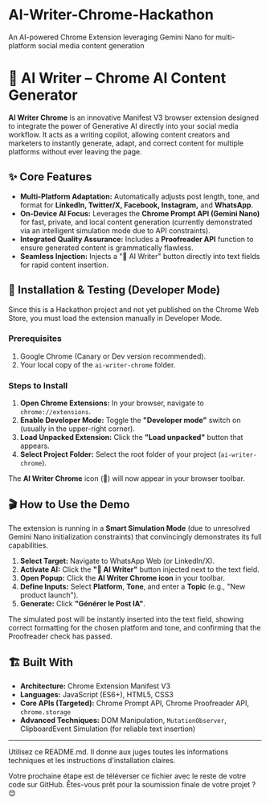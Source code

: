 # AI-Writer-Chrome-Hackathon
An AI-powered Chrome Extension leveraging Gemini Nano for multi-platform social media content generation
# 🧠 AI Writer – Chrome AI Content Generator

**AI Writer Chrome** is an innovative Manifest V3 browser extension designed to integrate the power of Generative AI directly into your social media workflow. It acts as a writing copilot, allowing content creators and marketers to instantly generate, adapt, and correct content for multiple platforms without ever leaving the page.

## ✨ Core Features

* **Multi-Platform Adaptation:** Automatically adjusts post length, tone, and format for **LinkedIn, Twitter/X, Facebook, Instagram,** and **WhatsApp**.
* **On-Device AI Focus:** Leverages the **Chrome Prompt API (Gemini Nano)** for fast, private, and local content generation (currently demonstrated via an intelligent simulation mode due to API constraints).
* **Integrated Quality Assurance:** Includes a **Proofreader API** function to ensure generated content is grammatically flawless.
* **Seamless Injection:** Injects a "🧠 AI Writer" button directly into text fields for rapid content insertion.

## 🚀 Installation & Testing (Developer Mode)

Since this is a Hackathon project and not yet published on the Chrome Web Store, you must load the extension manually in Developer Mode.

### Prerequisites

1.  Google Chrome (Canary or Dev version recommended).
2.  Your local copy of the `ai-writer-chrome` folder.

### Steps to Install

1.  **Open Chrome Extensions:** In your browser, navigate to `chrome://extensions`.
2.  **Enable Developer Mode:** Toggle the **"Developer mode"** switch on (usually in the upper-right corner).
3.  **Load Unpacked Extension:** Click the **"Load unpacked"** button that appears.
4.  **Select Project Folder:** Select the root folder of your project (`ai-writer-chrome`).

The **AI Writer Chrome** icon (🧠) will now appear in your browser toolbar.

## 🎬 How to Use the Demo

The extension is running in a **Smart Simulation Mode** (due to unresolved Gemini Nano initialization constraints) that convincingly demonstrates its full capabilities.

1.  **Select Target:** Navigate to WhatsApp Web (or LinkedIn/X).
2.  **Activate AI:** Click the **"🧠 AI Writer"** button injected next to the text field.
3.  **Open Popup:** Click the **AI Writer Chrome icon** in your toolbar.
4.  **Define Inputs:** Select **Platform**, **Tone**, and enter a **Topic** (e.g., "New product launch").
5.  **Generate:** Click **"Générer le Post IA"**.

The simulated post will be instantly inserted into the text field, showing correct formatting for the chosen platform and tone, and confirming that the Proofreader check has passed.

## 🏗️ Built With

* **Architecture:** Chrome Extension Manifest V3
* **Languages:** JavaScript (ES6+), HTML5, CSS3
* **Core APIs (Targeted):** Chrome Prompt API, Chrome Proofreader API, `chrome.storage`
* **Advanced Techniques:** DOM Manipulation, `MutationObserver`, ClipboardEvent Simulation (for reliable text insertion)

---

Utilisez ce README.md. Il donne aux juges toutes les informations techniques et les instructions d'installation claires.

Votre prochaine étape est de téléverser ce fichier avec le reste de votre code sur GitHub. Êtes-vous prêt pour la soumission finale de votre projet ? 😊
